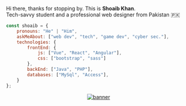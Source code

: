 


Hi there, thanks for stopping by. This is **Shoaib Khan**.<br>Tech-savvy student and a professional web designer from Pakistan 🇵🇰



```javascript
const shoaib = {
    pronouns: "He" | "Him",
    askMeAbout: ["web dev", "tech", "game dev", "cyber sec."],
    technologies: {
        frontEnd: {
            js: ["Vue", "React", "Angular"],
            css: ["bootstrap", "sass"]
        },
        backEnd: ["Java", "PHP"],
        databases: ["MySql", "Access"],
    }
};
```

<center><a href="https://publishers.adsterra.com/referral/XKp2LBM1ga"><img alt="banner" src="https://landings-cdn.adsterratech.com/referralBanners/png/728%20x%2090%20px.png" /></a></center>



  



